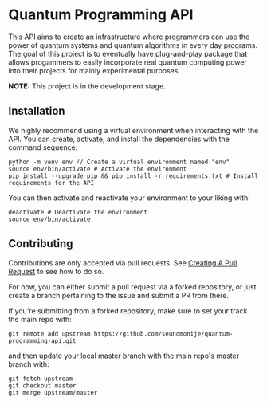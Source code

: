 # Quantum Programming API

This API aims to create an infrastructure where programmers can use the power of quantum systems and quantum algorithms in every day programs. The goal of this project is to eventually have plug-and-play package that allows progammers to easily incorporate real quantum computing power into their projects for mainly experimental purposes.

**NOTE:** This project is in the development stage.

## Installation

We highly recommend using a virtual environment when interacting with the API. You can create, activate, and install the dependencies with the command sequence:

```
python -m venv env // Create a virtual environment named "env"
source env/bin/activate # Activate the environment
pip install --upgrade pip && pip install -r requirements.txt # Install requirements for the API
```

You can then activate and reactivate your environment to your liking with:

```
deactivate # Deactivate the environment
source env/bin/activate
```

## Contributing

Contributions are only accepted via pull requests. See [Creating A Pull Request](https://docs.github.com/en/free-pro-team@latest/github/collaborating-with-issues-and-pull-requests/creating-a-pull-request#changing-the-branch-range-and-destination-repository) to see how to do so.

For now, you can either submit a pull request via a forked repository, or just create a branch pertaining to the issue and submit a PR from there.

If you're submitting from a forked repository, make sure to set your track the main repo with:

```
git remote add upstream https://github.com/seunomonije/quantum-programming-api.git
```

and then update your local master branch with the main repo's master branch with:

```
git fetch upstream
git checkout master
git merge upstream/master
```
